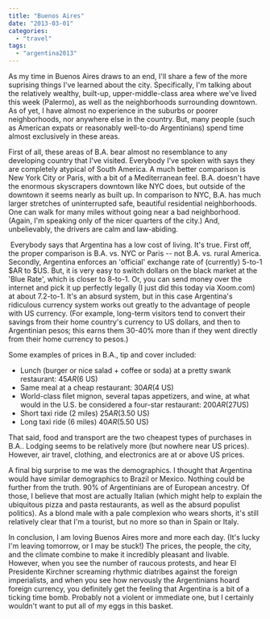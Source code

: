 ```yaml
---
title: "Buenos Aires"
date: "2013-03-01"
categories: 
  - "travel"
tags: 
  - "argentina2013"
---
```


  
As my time in Buenos Aires draws to an end, I'll share a few of the more suprising things I've learned about the city. Specifically, I'm talking about the relatively wealthy, built-up, upper-middle-class area where we've lived this week (Palermo), as well as the neighborhoods surrounding downtown. As of yet, I have almost no experience in the suburbs or poorer neighborhoods, nor anywhere else in the country. But, many people (such as American expats or reasonably well-to-do Argentinians) spend time almost exclusively in these areas.  
  
First of all, these areas of B.A. bear almost no resemblance to any developing country that I've visited. Everybody I've spoken with says they are completely atypical of South America. A much better comparison is New York City or Paris, with a bit of a Mediterranean feel. B.A. doesn't have the enormous skyscrapers downtown like NYC does, but outside of the downtown it seems nearly as built up. In comparison to NYC, B.A. has much larger stretches of uninterrupted safe, beautiful residential neighborhoods. One can walk for many miles without going near a bad neighborhood. (Again, I'm speaking only of the nicer quarters of the city.) And, unbelievably, the drivers are calm and law-abiding.  
  
 Everybody says that Argentina has a low cost of living. It's true. First off, the proper comparison is B.A. vs. NYC or Paris -- not B.A. vs. rural America. Secondly, Argentina enforces an 'official' exchange rate of (currently) 5-to-1 $AR to $US. But, it is very easy to switch dollars on the black market at the 'Blue Rate', which is closer to 8-to-1. Or, you can send money over the internet and pick it up perfectly legally (I just did this today via Xoom.com) at about 7.2-to-1. It's an absurd system, but in this case Argentina's ridiculous currency system works out greatly to the advantage of people with US currency. (For example, long-term visitors tend to convert their savings from their home country's currency to US dollars, and then to Argentinian pesos; this earns them 30-40% more than if they went directly from their home currency to pesos.)  
  
Some examples of prices in B.A., tip and cover included:  

- Lunch (burger or nice salad + coffee or soda) at a pretty swank restaurant: $45AR ($6 US)
- Same meal at a cheap restaurant: $30AR ($4 US)
- World-class filet mignon, several tapas appetizers, and wine, at what would in the U.S. be considered a four-star restaurant: $200AR ($27US)
- Short taxi ride (2 miles) $25 AR ($3.50 US)
- Long taxi ride (6 miles) $40 AR ($5.50 US)

That said, food and transport are the two cheapest types of purchases in B.A.. Lodging seems to be relatively more (but nowhere near US prices). However, air travel, clothing, and electronics are at or above US prices.  
  
A final big surprise to me was the demographics. I thought that Argentina would have similar demographics to Brazil or Mexico. Nothing could be further from the truth. 90% of Argentinians are of European ancestry. Of those, I believe that most are actually Italian (which might help to explain the ubiquitous pizza and pasta restaurants, as well as the absurd populist politics). As a blond male with a pale complexion who wears shorts, it's still relatively clear that I'm a tourist, but no more so than in Spain or Italy.  
  
  
In conclusion, I am loving Buenos Aires more and more each day. (It's lucky I'm leaving tomorrow, or I may be stuck!) The prices, the people, the city, and the climate combine to make it incredibly pleasant and livable. However, when you see the number of raucous protests, and hear El Presidente Kirchner screaming rhythmic diatribes against the foreign imperialists, and when you see how nervously the Argentinians hoard foreign currency, you definitely get the feeling that Argentina is a bit of a ticking time bomb. Probably not a violent or immediate one, but I certainly wouldn't want to put all of my eggs in this basket.

